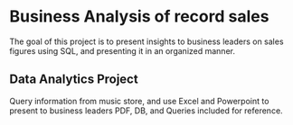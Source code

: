 # Business Analysis of record sales

The goal of this project is to present insights to business leaders on sales figures using SQL, and presenting it in an organized manner.

## Data Analytics Project
Query information from music store, and use Excel and Powerpoint to present to business leaders
PDF, DB, and Queries included for reference.
